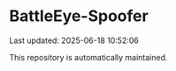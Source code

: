 # BattleEye-Spoofer

Last updated: 2025-06-18 10:52:06

This repository is automatically maintained.
